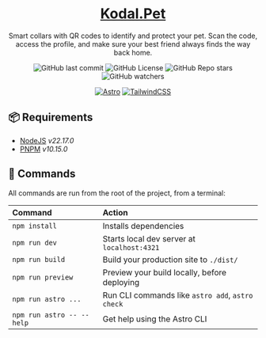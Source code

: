 <div align="center">

<!-- ![Koda.Pet](URL) -->

# [Kodal.Pet](https://mauroviveros.com.ar/)

Smart collars with QR codes to identify and protect your pet.
Scan the code, access the profile, and make sure your best friend always finds the way back home.

![GitHub last commit](https://img.shields.io/github/last-commit/mauroviveros/kodal?logo=git)
![GitHub License](https://img.shields.io/github/license/mauroviveros/kodal?logo=github)
![GitHub Repo stars](https://img.shields.io/github/stars/mauroviveros/kodal)
![GitHub watchers](https://img.shields.io/github/watchers/mauroviveros/kodal)

[![Astro][astro-badge]][astro-link]
[![TailwindCSS][tailwind-badge]][tailwind-link]
</div>

## 📦 Requirements
- [NodeJS][nodejs-link] _v22.17.0_
- [PNPM][pnpm-link] _v10.15.0_

## 🧞 Commands

All commands are run from the root of the project, from a terminal:

| Command                   | Action                                           |
| :------------------------ | :----------------------------------------------- |
| `npm install`             | Installs dependencies                            |
| `npm run dev`             | Starts local dev server at `localhost:4321`      |
| `npm run build`           | Build your production site to `./dist/`          |
| `npm run preview`         | Preview your build locally, before deploying     |
| `npm run astro ...`       | Run CLI commands like `astro add`, `astro check` |
| `npm run astro -- --help` | Get help using the Astro CLI                     |

[astro-link]: https://astro.build/
[nodejs-link]: https://nodejs.org/
[pnpm-link]: https://pnpm.io/
[tailwind-link]: https://tailwindcss.com/

[astro-badge]: https://img.shields.io/badge/astro-%232C2052.svg?style=for-the-badge&logo=astro&logoColor=white
[tailwind-badge]: https://img.shields.io/badge/tailwindcss-%2338B2AC.svg?style=for-the-badge&logo=tailwind-css&logoColor=white
